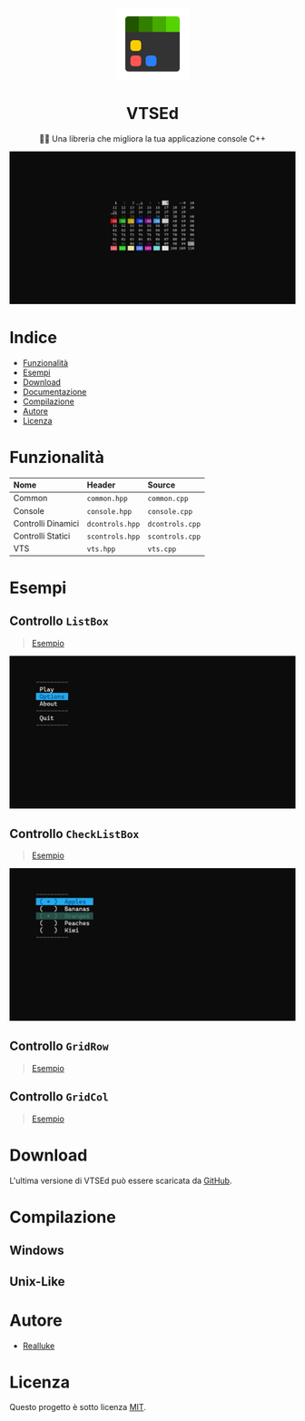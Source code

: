 <p align="center">
<img alt="Logo" src="./assets/vtsed.png" width="128px" height="128px" />
</p>

<h1 align="center">VTSEd</h1>

<p align="center">
🧙‍♂️ Una libreria che migliora la tua applicazione console C++
</p>

![Banner](./assets/banner.png)



# Indice

- [Funzionalità](#funzionalità)
- [Esempi](#esempi)
- [Download](#download)
- [Documentazione](./DOCS.md)
- [Compilazione](#compilazione)
- [Autore](#autore)
- [Licenza](#licenza)



# Funzionalità

| Nome               | Header          | Source          |
| :----------------- | :-------------- | :-------------- |
| Common             | `common.hpp`    | `common.cpp`    |
| Console            | `console.hpp`   | `console.cpp`   |
| Controlli Dinamici | `dcontrols.hpp` | `dcontrols.cpp` |
| Controlli Statici  | `scontrols.hpp` | `scontrols.cpp` |
| VTS                | `vts.hpp`       | `vts.cpp`       |



# Esempi

## Controllo `ListBox`

> [Esempio](./examples/listbox/main.cpp)

![ListBox](./assets/listbox.png)



## Controllo `CheckListBox`

> [Esempio](./examples/checklistbox/main.cpp)

![CheckListBox](./assets/checklistbox.png)



## Controllo `GridRow`

> [Esempio](./examples/gridrow/main.cpp)



## Controllo `GridCol`

> [Esempio](./examples/gridcol/main.cpp)



# Download

L'ultima versione di VTSEd può essere scaricata da [GitHub](https://github.com/reallukee/vtsed/releases).



# Compilazione

## Windows

## Unix-Like



# Autore

- [Realluke](https://github.com/reallukee/)



# Licenza

Questo progetto è sotto licenza [MIT](./LICENSE).
